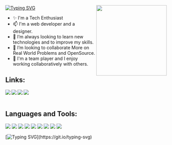 

[![Typing SVG](https://readme-typing-svg.herokuapp.com?color=FFFF&size=29&multiline=true&width=700&lines=Welcome+To+Pooja's+Github+Profile)](https://git.io/typing-svg)<img src = "https://media.giphy.com/media/KEYMsj2LcXzfcTP5ii/giphy.gif" align = "right"  height="220px"></img>
<br>

- ✨ I'm a Tech Enthusiast
- 📫 I'm a web developer and a designer.
- 👀 I’m always looking to learn new technologies and to improve my skills.
- 👋 I’m looking to collaborate More on Real World Problems and OpenSource.
- 👯 I'm a team player and I enjoy working collaboratively with others.

## Links:
<a href="https://https://poojaverma7491.github.io/pooja" target="_blank">
  <img align="left" src="https://img.shields.io/badge/my_portfolio-000?style=for-the-badge&logo=ko-fi&logoColor=white"/>
  </a>
<a href="https://www.linkedin.com/in/pooja-verma-22b94b214/" target="_blank" >
  <img align="left"  src="https://img.shields.io/badge/LinkedIn-0077B5?style=for-the-badge&logo=linkedin&logoColor=white" />
  </a>
<a href="https://twitter.com/PoojaVe88262716" target="_blank" >
    <img align="left" src="https://img.shields.io/badge/Twitter-1DA1F2?style=for-the-badge&logo=twitter&logoColor=white"/>
  </a>
<a href="https://www.instagram.com/__.pooja_verma.__/" target="_blank">
    <img align="left"  src="https://img.shields.io/badge/Instagram-E4405F?style=for-the-badge&logo=instagram&logoColor=white" />
  </a>

<br>

<br>

 ## Languages and Tools:
 ![](https://img.shields.io/badge/HTML5-E34F26?style=for-the-badge&logo=html5&logoColor=white) 
 ![](https://img.shields.io/badge/CSS-1572B6?style=for-the-badge&logo=css3&logoColor=white)
![](https://img.shields.io/badge/JavaScript-F7DF1E?style=for-the-badge&logo=javascript&logoColor=black)
![](https://img.shields.io/badge/C-00599C?style=for-the-badge&logo=c&logoColor=white)
![](https://img.shields.io/badge/Java-F7AF1E?style=for-the-badge&logo=java&logoColor=black)
![](https://img.shields.io/badge/GitHub-100000?style=for-the-badge&logo=github&logoColor=white)
![](https://img.shields.io/badge/Git-F05032?style=for-the-badge&logo=git&logoColor=white)
![](https://img.shields.io/badge/Node.js-339933?style=for-the-badge&logo=nodedotjs&logoColor=white)
![](https://img.shields.io/badge/React-0078D4?style=for-the-badge&logo=react%20studio%20code&logoColor=white)
<br>



[![Typing SVG](https://readme-typing-svg.herokuapp.com?color=FFFF&size=29&multiline=true&width=700&lines=See+you+again+!+!+!)](https://git.io/typing-svg)

